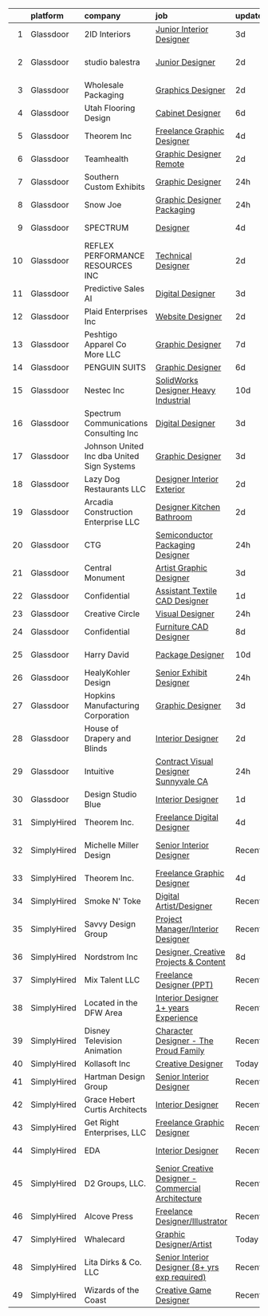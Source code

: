 

|    | platform    | company                                      | job                                                                                                                                                                                                                                                                                                                                                                                                                                                                                                                                                                                                                                                                                                                                                                                                                                                                                                                                                                                                                                                                                                           | update_time   | location              |
|---:|:------------|:---------------------------------------------|:--------------------------------------------------------------------------------------------------------------------------------------------------------------------------------------------------------------------------------------------------------------------------------------------------------------------------------------------------------------------------------------------------------------------------------------------------------------------------------------------------------------------------------------------------------------------------------------------------------------------------------------------------------------------------------------------------------------------------------------------------------------------------------------------------------------------------------------------------------------------------------------------------------------------------------------------------------------------------------------------------------------------------------------------------------------------------------------------------------------|:--------------|:----------------------|
|  1 | Glassdoor   | 2ID Interiors                                | [Junior Interior Designer](https://www.glassdoor.com/partner/jobListing.htm?pos=108&ao=1110586&s=58&guid=00000181706c390096a00c0a6c5851fb&src=GD_JOB_AD&t=SR&vt=w&ea=1&cs=1_805b0de4&cb=1655448550023&jobListingId=1007935819231&cpc=56293B474173B5B8&jrtk=3-0-1g5o6oe92q02f801-1g5o6oe9dp2ln800-f6b3e21c2184d940--6NYlbfkN0AuAjYKnBHsdkcMxrD7ZJITXxV72vImVt5xOyKRJQecNMWI7KAtC0OFrH_V03AMf182IyXB3mTWFo7aE-OBjjyWET_ImPqdFOWAXNabAri-1oRNreBJgfwNyH4J9VDnHgH3FGvbhpEYbA8xhY69hXJ2QVWKR3rKaIhO_4OFmpzFtqo43GGo9vQuIPSnZX_gljJEOBFSR6EGrrtBysCul6rB5KCdnu7pXCV-HWhZD7z7bISwwJDe4BvebzBz0RHiYIOZCy2K_Qkv_HZsfVKppcYbVRi7TTCEqyz79cInq5ro0u8QfidzW9kWucFRGZJuuHXtQo4wMCVViF6Sc9wgr1BVQv05GSBvohGrXeJja-klaeI2bDziL4KXMfrKevAI8UvyynvQIHhr8VmiWPKjS8vP6-mMZWz2MxQzJoC4w2P7BgGtHbePckcnQiFE3TwPUWZgBTuzUr5tnYgHTDTPoInXqIeKk1n-UbiGtp_fvrR0r56YsMKbLW7T46UkJKjtGrpXuyAo8Ob2ig%3D%3D)                                                                                                                                                                                                                               | 3d            | Hallandale Beach, FL  |
|  2 | Glassdoor   | studio balestra                              | [Junior Designer](https://www.glassdoor.com/partner/jobListing.htm?pos=123&ao=1110586&s=58&guid=00000181706c390096a00c0a6c5851fb&src=GD_JOB_AD&t=SR&vt=w&ea=1&cs=1_5f1847e7&cb=1655448550025&jobListingId=1007939705507&cpc=ACBF47B84C432121&jrtk=3-0-1g5o6oe92q02f801-1g5o6oe9dp2ln800-bd2f9f698031a1b3--6NYlbfkN0AuAjYKnBHsdkcMxrD7ZJITXxV72vImVt5xOyKRJQecNFLpcI9FqXvsKeBMQSigd9pv18-ir6HYBKue86BP2mMS8ZLNEy3r4275_uXWZhCOBJ983E6P259zCFG0r95VIQhqoEcUCFyCyRLuUT7qZtVQ9CCK2loM7E5CTbNZGhgX8WIvvK8OxraqM3BZXjMHOwDqobO2D-_G_uN1anlITr-wBlHBKsyrQ1cd34fNBNoiP6o8PxeLWYNTOncmv9jbEsyaq8GRjgjgIzLjFEiwflJEFrxSiUwP-QEqn9CdIrgrIewDftKFsLCwe-ntd4Z00Z9XMhggenFK5D5ns1HjHdCbG9MVIq4gv88fmoplmeDr1VU9cw52Kq52lFHltJfcranxhjZ2OmkWB4_N2g_MS_zcrQp4NQy9Qw9xTpkKhEG2i4w4u1uhzxqsKGXBiEq8b8o0YfwK_fBqaVd3ZbpFlYxtyipTvwi5oNGimJ26346GLSBK9ocNxqQjv7ILHFT4EMU%3D)                                                                                                                                                                                                                                                      | 2d            | West Hollywood, CA    |
|  3 | Glassdoor   | Wholesale Packaging                          | [Graphics Designer](https://www.glassdoor.com/partner/jobListing.htm?pos=128&ao=1110586&s=58&guid=00000181706c390096a00c0a6c5851fb&src=GD_JOB_AD&t=SR&vt=w&ea=1&cs=1_ec33282d&cb=1655448550025&jobListingId=1007940301707&cpc=853DEF62E69EE75B&jrtk=3-0-1g5o6oe92q02f801-1g5o6oe9dp2ln800-503a9bff55137306--6NYlbfkN0Awap0Ss84xjr4PbLTh_lSRWQtTfyWQ47DnEpNBoAF8LcXbi7sanRT1iM2Na1uhNmpVQkHIfSm2aIfhJKCfeRz63ehLNgn1dbfzJgs5ZXxEd47M496KQAfIWxNdOOl2B9K_QO6xwIyoameBNrWcXHJp59sPOQEpAhfUVzcnbXiy0w_PIxGYYqel0APBBNcalO4LElgW33XtMecA8B8uh7zu8FqNxaXCiYJS9Lo_I01AL0fP9tMM7MGNSaxGMHD4QeFqM_PAY6dDampDgnEyJsccFVvyjlD8XsonHnSaJ_3Jin47-fOSFkL9vbsxqFOa_QncFwpWNJnzbHHThNU5Y0Kb3G5_8VisD_k9cM5YV-LQva0uw_3XldWI3iNhaAetq6JYgP3w8FMZQXPQnA8Ncn48__BvF-_EsgA9Nywyg1clwJGPiHDlhst_Cozd1xfrKI_AOdHafVFfxNdNSX0LuidgOZpQpiIR--WkX1H-TU9Ye-ff0UHjQ0svk4M5s9Uq5FYQX71QsG0c0g%3D%3D)                                                                                                                                                                                                                                      | 2d            | Newark, NJ            |
|  4 | Glassdoor   | Utah Flooring   Design                       | [Cabinet Designer](https://www.glassdoor.com/partner/jobListing.htm?pos=105&ao=1110586&s=58&guid=00000181706c390096a00c0a6c5851fb&src=GD_JOB_AD&t=SR&vt=w&ea=1&cs=1_0e0ab73a&cb=1655448550022&jobListingId=1007932213767&cpc=2F725E1A875689B6&jrtk=3-0-1g5o6oe92q02f801-1g5o6oe9dp2ln800-6a4ffba28466cf44--6NYlbfkN0B_lYXbcWVyRfqt-Hbra7A1LCYrGJB3Lu8U1kvcsnzP3fG3R5g2d2sNRf6vIElHxPsKyiBFSjvWo1iZNy3dh2VnINErMb1tILs8cPzElaYXMMmUnTtmLr5BvNd7JGG6yF-3jf_KUbY7Q2swzeAACOg8UKBrY0e4P0V-7NlzSqufw9OOgvQcwQia29_-gu1iKPuBo8gW5Zn-gHtHj925Ma2beY2exQnTXsSlrtQ8kbpbe7vms2nMs2aN8xZbO8iUd2S8g04cxxFJhf8spTA6IMekIhVW0kv7kMGovTQ6OBfyo30jOalIDRtTWRuf871I-PO4B_G55qMmEXE-DDuyNZ9oZFrDSXVJh7PHUSsk_qNdfOm9r7PU0MTNUCNVU1ppklt4-tvqTCgur1zQskQbKA54VS0Ng3U3mKInpx9M64UHnlgLsLnRrmtxfASbQ4lAKw-tesKE5IxxxuHVenBNiZ0Df0RYphE8uTvyBDMISDz8jN0reP7FHhVflLpxFXB2N-UvEGl57HsAwA%3D%3D)                                                                                                                                                                                                                                       | 6d            | Midvale, UT           |
|  5 | Glassdoor   | Theorem Inc                                  | [Freelance Graphic Designer](https://www.glassdoor.com/partner/jobListing.htm?pos=129&ao=1110586&s=58&guid=00000181706c390096a00c0a6c5851fb&src=GD_JOB_AD&t=SR&vt=w&ea=1&cs=1_75d0fc9e&cb=1655448550025&jobListingId=1007933778137&cpc=8795CF9063CD573D&jrtk=3-0-1g5o6oe92q02f801-1g5o6oe9dp2ln800-c6f76b686089fad8--6NYlbfkN0AFW8_jy3Exud-3yScDe6C_gOnco_vY6PGUfytLF_4d6EkTCpOAWV-CrHKoiYYLwIqg1l_gI_lcE6Sgc6Z0AbUcjp9OM2Gim2qbKXCOcZaAhiPME1DQ2wZs7zWrQyxgM_WwQXANWvgVEC4Lx131mJzhmPIQ_XinjlxfRdvB2NH3Hgy4UHt9gIwQdv5K2XbsF0UgwrSUzrrDpmwK_vi4iZW6wQsSSko3UOdjaUzGNxhTQvrNe_L4tQA8Vp1Gb-5cnyABfm3lnGrpPEGasIgBdKlQmU0qTLHc4eXbtvpfB0_K5BJEQdAUp5Fwq3wKyyWzNW-E6_LDW4_RHopim4YdbRYtMJBZwvwuKpZn5z-LQV6EKRGnrM_bUfPc2-GeXWuuv2WGQ4-FhuL4OWZ28w-IL8J3Rvz2SjAX0NyZzgSTH-bz8-fI6GI20kqrovwouVMUYbscVWyaOUVdH82gCObYHOUTKvXTjWCHpMpHVe6QzOZscoj0bNRD45dvErRCvqZnOac%3D)                                                                                                                                                                                                                                           | 4d            | Remote                |
|  6 | Glassdoor   | Teamhealth                                   | [Graphic Designer   Remote](https://www.glassdoor.com/partner/jobListing.htm?pos=119&ao=1110586&s=58&guid=00000181706c390096a00c0a6c5851fb&src=GD_JOB_AD&t=SR&vt=w&cs=1_0acbfeca&cb=1655448550024&jobListingId=1007939772563&cpc=6FC5BA77C9A4CD78&jrtk=3-0-1g5o6oe92q02f801-1g5o6oe9dp2ln800-44e5ae7485aa3032--6NYlbfkN0B7JmfrMhpJRSMUlHaLP4NRjF3FJg9cb0WKAV__BHI06IkPPY2OTo0TLZctw764p0EF7EBN3xUex5YquRxeNFP5LFfxTk1sLWOywg3ZNQYw8pyARnZZlMMyR2Q2Qzp228xK0w1E9WbEMa44hiiJaN4k2YgrakggvdLEHOXa6kUBfzfNa5W1-6BwqnoNaWW6_WUxnQI14M-WoGS5YPQq0rCDfWahsfshNDUTXg_0F_QhRWpDp0nbgoLANAsz2leq7-5bU9xxBxZp5EE_xMo1DqcDSgDqIJ2lJuUBBrHGV_umIEQZ-WjXCG-2JP881QSydb0ehc-mqAWlsKb-43-LKPuIzBtsi8Bo5-cpmJaUMQfhlIZPDaS6zf0ILmQAAB5OtnupH2tC2pdSeY3nfrEbRRnebnamBmD3LqEhvsLpFGy30egpxVzKrrmnN-cM38jfj9ncRBnlTS7PTJAiTo1gva0rxD-WylW9FRRwAPu-sOkOVAF5g7LFVSwPlFkVAtwBiuUvGmknVkkMidw3EZmtxlyQ9Q2R_ln1pw1HrEOVgRBEKSoz8Zzn4vFetDxk5MLA7iotoCMCHvJfjA%3D%3D)                                                                                                                                                                   | 2d            | Remote                |
|  7 | Glassdoor   | Southern Custom Exhibits                     | [Graphic Designer](https://www.glassdoor.com/partner/jobListing.htm?pos=126&ao=1110586&s=58&guid=00000181706c390096a00c0a6c5851fb&src=GD_JOB_AD&t=SR&vt=w&ea=1&cs=1_f89a30e0&cb=1655448550025&jobListingId=1007944768360&cpc=ABD31432EBADCA3A&jrtk=3-0-1g5o6oe92q02f801-1g5o6oe9dp2ln800-a42566b627558930--6NYlbfkN0AS3oPsAAmCngCu4U51_2RxXyfS7TdWOFtWPOafNW52I29jAwwM9Lp-8sxKdZ8eqoUSIiYix0wlzVL2hEWJR2j1VWt3HOc13rglC9rmQU58rtkum2MvUlrPS_CzSWC0fqtkA8G9BT5J4USqZbmHJPhZroCn7eMetMa48bNLKA348UqbvS4zxL-eW3j_taQ2lRTiRDAN16UJPsCmrFIz2_-Zzb9-gezVtGZuqd3G2liTlqW3pvwoFaUCq2LaRDZmkUSnBUdDoE5aq1SLISjGDlt0Cu217wAoXzZE9xdkSYP4E0ZCrblynSMSEdR0RvJ9wDfXClk62QEkaoRg4UK0f3_3Ozs_nd2G07IWE032XQGqbcFOhLMKOW9ghMUt3X2mwlpnacI3maRjjQGTkluoUZvU1oReLsw5D81wikQgOxu9hDdeB20_7laKnnZOlq_eKQi4H_cth6CZzPSHq26hGqUUzTTmgwQwJK2u7pQrUUR8G_sujqtU4rYj3q_ztP69XLeUm_a420s8VQ%3D%3D)                                                                                                                                                                                                                                       | 24h           | Anniston, AL          |
|  8 | Glassdoor   | Snow Joe                                     | [Graphic Designer  Packaging   ](https://www.glassdoor.com/partner/jobListing.htm?pos=101&ao=1110586&s=58&guid=00000181706c390096a00c0a6c5851fb&src=GD_JOB_AD&t=SR&vt=w&cs=1_9e108cad&cb=1655448550020&jobListingId=1007945537238&cpc=EFEC3C86B5366A8C&jrtk=3-0-1g5o6oe92q02f801-1g5o6oe9dp2ln800-e08c966617f54369--6NYlbfkN0API7c6ipb5a-SpimxLJwy47ByrdPU-b9RqCRVfhpWhTrr9b74dt58mfTG5jxvYLwqNjjwanPQep2Iqf7gD8p8T9GkhJAK9ZfyMUMNbLJStznARDgibL2AdwB8Zg1RZXPxlFjcQAehalT9SJ58-56nvNdvZOK9fY7cYDAiwvttcpOdMcAR4jWv_IMPx3mICT_sGMsOQdLA7yux-fa2RYx-QtNDJz6Q9y54_XHs3LwBGVo9ml_pQPD5kJEGkRQNIntF5JS-t8IbU0Ez-25NMcDJ5W-0DmqnjaaKeMHVyPTziXd7QPkGm9Z0vLVrBMNu7e5_oPxjNu1vPp-83CvRpMFKX77C3wIKzfeLm3hL7M-ypEp1pY4m9v5rxok757cFPcLeoZutMpyVB4T1ObJ5mDIcR19Xmo_Vjz-WOKyDiPd74HxuUe-eQUEyatFQ_38q7R8yT3WiB_23wi1QWEZf-SjzjyXOB4geaULrhwik8CrMXdW4dbpiXe-IP18Nyt4dJifXdJXDfnSSLAhOYVxhxptsWTFB9XCeRYyeWjNRZ9_H_3g%3D%3D)                                                                                                                                                                                              | 24h           | Hoboken, NJ           |
|  9 | Glassdoor   | SPECTRUM                                     | [Designer](https://www.glassdoor.com/partner/jobListing.htm?pos=130&ao=1110586&s=58&guid=00000181706c390096a00c0a6c5851fb&src=GD_JOB_AD&t=SR&vt=w&cs=1_bd99bf1a&cb=1655448550025&jobListingId=1007934345465&cpc=BFE8C4BF51BDD557&jrtk=3-0-1g5o6oe92q02f801-1g5o6oe9dp2ln800-e4cf2ca0a9fc86f7--6NYlbfkN0CeXNZYxOzgf11O9-TFJft4I5QLQjKTqoL33Rtx55G7TvJvoeF0OvnaEShlzRsRct3kCmguq7yHbe0eK7Y7IbcaA89MmtEHLeg4P83A3MxwOaQLmSaQRO1vTgLvZEVdOCRj9UZeAmGtwbiXcA3P0sTgnG1EuL6VnqqxTTBS3dNES3OaupY3tVLemuQsDUW4XRGSOspoUcpTVsZmHE-VGDPAd2ym-H5x_jbmf09xnpez2U-G_9jgSry5DwgPTg2oq97tSacrxEU32WDU1McFR8RM7zRKW5D40EgP63HuMpmTMP0nY_I1gJDKs3ZkuHogy3bbVnJiRe9JaW8GUrltcqO7iX83qIeYxQv6N_Un1Vyi7dD7drXhs542cXg4bXkWvPNwOEravvwiXbggP82ia0bQWXpfCZgXtMmlhN0Liyj15R4O272MAy-tsraB684pjw0%3D)                                                                                                                                                                                                                                                                                                                                  | 4d            | Greenwood Village, CO |
| 10 | Glassdoor   | REFLEX PERFORMANCE RESOURCES INC             | [Technical Designer](https://www.glassdoor.com/partner/jobListing.htm?pos=121&ao=1110586&s=58&guid=00000181706c390096a00c0a6c5851fb&src=GD_JOB_AD&t=SR&vt=w&ea=1&cs=1_8ab946ed&cb=1655448550024&jobListingId=1007939731248&cpc=D5E11A5BC695825F&jrtk=3-0-1g5o6oe92q02f801-1g5o6oe9dp2ln800-27a4b0412040d231--6NYlbfkN0DAwgduWqBP7ymGN-lTADpinz2i-23XbRAyg5ywqS-MDZOH5KRN50EgLGOssWMhZQx6VbpTKVxAN0074Pvi34ZZbN9lZqlv2BaWM-Hs0ugqk8ARZJ0D_Iv1qxCQzqUdF-e7WpWAGq72Doat3IVYSmEy47XzequEuNbjmnfTSPwn3mffVwjowKTIRy22yM9SGt6X98fg5JIHa-io62BNLUSIBY63MOANJ8GeN6BkzBT40UwXyKn3az4TCev5ACgbyWRoeLaUpIDXpRs03IqrsrsLjQBs1AYcamniMNIZVLwY4IAqAFFTIWgI5GaVa0B2Ic_9iInAOoG2a8lgUUutPIz-HNBDKAX_36XPOMqGc_dJTso4Rr54n81v-5vzMtGsGIWodrKia8Sg3MI8DDY9SJvIjBw09-cM8TWHWD5CKc8NJyMeyqdONAErB_bI7q5dLAbJwYlnfOiu2WiArajkwr99_S2Q3VcA0Z5M0qlRsm6JvGLtQ4c2TvXuXOHfn0EMm8U%3D)                                                                                                                                                                                                                                                   | 2d            | New York, NY          |
| 11 | Glassdoor   | Predictive Sales AI                          | [Digital Designer](https://www.glassdoor.com/partner/jobListing.htm?pos=103&ao=1110586&s=58&guid=00000181706c390096a00c0a6c5851fb&src=GD_JOB_AD&t=SR&vt=w&cs=1_56630698&cb=1655448550020&jobListingId=1007936109806&cpc=14E044B772E84A63&jrtk=3-0-1g5o6oe92q02f801-1g5o6oe9dp2ln800-3d7d0082209389be--6NYlbfkN0CEimXm1CJh_E-tHvxPbgZMcbhx6cgdIq9Pr1R0rMl3sU3PcKky83nFlr7_-N0QMhZoM8KMwa9VSysUJR9MsQy4DZHjAFSZQcPOsxHovme5KBYSach_Q4wWwPlcvZ1qda028uxgHzlNO-Igyq-aPdhIMpP8eep6xW37Zvftt03Hl7StxY5E6jnpkGIaT3HD1xVIC9w73mNDgvhfd4DaexbzuDTtl-9fh7Ti9QqI7ff9oYy4PHNPf8qeMjDTWTOyHWElO2frZhP5YamXS5PIr-8TG1ZQt0JLTtNHZvDgRjASmpfCfqPZ54RH-ddflcBnHpdsvhgfDvhOphmfxNo3T79bdCj93PBWvGlnQTtOGGZsoGxnaneTsa5Xeo4is63b3WT0UFaajPgQvUy0-2SGNi5BgwQ0TDEGS5uzHr3QCxJH_op4stxT4lgSbn-Qzs4v8xA3apxqbxfrbPNdmKNWTyzTRZdQUx70ZBhKsJBT4xy8Fox0E0pQSh1mL1t4zFA1ad_ZzbWUh-2ZQ3kdft4p7nIUxLvT4NuBd4Zqp-Wr7QqAKqS54ef-PzCxMd_uFQHTiIDupOs8BvO-Iw%3D%3D)                                                                                                                                                                            | 3d            | Chicago, IL           |
| 12 | Glassdoor   | Plaid Enterprises  Inc                       | [Website Designer](https://www.glassdoor.com/partner/jobListing.htm?pos=118&ao=1110586&s=58&guid=00000181706c390096a00c0a6c5851fb&src=GD_JOB_AD&t=SR&vt=w&ea=1&cs=1_a356fcfd&cb=1655448550024&jobListingId=1007939251844&cpc=4E9467AEE1271D89&jrtk=3-0-1g5o6oe92q02f801-1g5o6oe9dp2ln800-5664f235d8bcc9c8--6NYlbfkN0CerEF43NvSmNKobIBw0nTZOkYDHcKNWop8bxfdmh1mR3U8H1EiJnXaJn9Fxf1wmmd0n2hUntiQjq4-lSuZh_vVkRgv6ERq2SDToJBO5OjqiRHPS5gO8WoUD9FdC_-vGUBrnZGZ0dlvt-M-qn-urpxnLUjBFJwPbPQpV57GYUc6IAlNDTG6lKNPyDQM29rmQtnqFCkl71KItFRCdnCdOfUuWeYQkmB7kMPxNpBQ6WI5FwPqDIpBDlD0A2RrZAKb1kCnls4DvxoZOF3aLvLjde9Cjxc2Jsrsr9c4mJvgbwzQMIHP1XFYkBhmGqsLE4rVPn9MAlrmvzk5MH72jJfwgW_I5oQyadmwqeZizl4T8iZjWnl-oWX8heXKse4ThFUpdYX0zNyBkqbKPUqritjDmxLBY0hxPXZaR5UKxKUZQ2WTsV0AwgyOEV1xpk2r96eAoC4mtj6ryUOWzadqjWMwDeLDfKTI8DPxiMlgYcFnxmhWLGQjweAK1mL04e97HJiRmYhtfgPVo4J7EQ%3D%3D)                                                                                                                                                                                                                                       | 2d            | Norcross, GA          |
| 13 | Glassdoor   | Peshtigo Apparel Co   More LLC               | [Graphic Designer](https://www.glassdoor.com/partner/jobListing.htm?pos=122&ao=1110586&s=58&guid=00000181706c390096a00c0a6c5851fb&src=GD_JOB_AD&t=SR&vt=w&ea=1&cs=1_ea4c2202&cb=1655448550024&jobListingId=1007929572209&cpc=77D8CEE05F182B4C&jrtk=3-0-1g5o6oe92q02f801-1g5o6oe9dp2ln800-98a2250c8ea9212c--6NYlbfkN0CnvnrZV6i1JGX1yqycrBVKxG_QbmFGo1hJvaAPDrdCVTET5rWUgFWpN7qKyTUb4_pXPTkuqM9DzudCmFaGj0h-L-2AMmY97ENiS01rqU2zZm6G622cEINbQIcyZdeuvXeYfMlP2V7nJK3SdeKyCAP48EuYo4WZF3oTWUC4ldnrnTdAHfzK7kPetPLUAj6i2fLh5Kmkeolo7B2Ke9tk-Er6p1D9yVEhr9J4Mq8zDM8usRbKdIXz_w0ntpKVqb4yC1-Alo6rrNvhKLPVKT4-gFdLdzHKRWvQS0lRVcYDUlrSsjaAPO0iwGbLjYCV11MdlPz9cClqgpmkCaF9bTR_trEeRQVrCs3P7pyDjLgLDbpQNM3nJKh-rgiR-TpvHau4nJYRfGbGtjvLZqhyk9PTSfxgH_S9obUsLa2YpPqM-9IdcXoc5y5JpoclCqeCdKaWWuD5DFRGn9FderJJDwiCzsbAITDgFbMNjkHXuVFmBzHP1mZiGIw5oB0sEiq1cRW5FSw%3D)                                                                                                                                                                                                                                                     | 7d            | Peshtigo, WI          |
| 14 | Glassdoor   | PENGUIN SUITS                                | [Graphic Designer](https://www.glassdoor.com/partner/jobListing.htm?pos=110&ao=1110586&s=58&guid=00000181706c390096a00c0a6c5851fb&src=GD_JOB_AD&t=SR&vt=w&ea=1&cs=1_7dafab14&cb=1655448550023&jobListingId=1007931703718&cpc=38E0756619F973C7&jrtk=3-0-1g5o6oe92q02f801-1g5o6oe9dp2ln800-295706155d071add--6NYlbfkN0CB1tmP7rfbaHtYFmPjg1Xv8BJr6DUbyz0HQmM4H563AjxRjcRiypFG5eHhX0ZPISiHZ9rKFkU_R2012U8F7zarl_g7acRfIj56dqTCgc3rf1xYelSwyDUG7Zu9xpDhlNiONg5rSR_UbOtom-D-1D9vou1FBjNO27Fp_vy5yBZrbTZxP9s40emroRXN3AY1ehfBvVL-Q3yFfaJDQuHpgq01PD_c3f4sB939hMERwTGl2x0epr6J746NjI46lMKTRcZtR_gl8O6lx14lpofNkyxudQkKIJ9ZHw1yrDsK1vmwmyeYXlrbFQwT9i6EkygVojEVJRCPu7zI7slGMBON2apKWyN_-O0jsbbUtHkJcr298i5fri65ynBs37Fd_lcFO4XMDPz5kPR-EoITQYoCOcaf0Qu_skGnJ5zWeqoQ_V7nbhFPwog55oXjZkCxL2GnrNT-mOJgQEFFKMpd4tBPx2kjNIaiJkG5gjszk3PnuJxLbu_praZMj6p0ngB2s_IgTAU%3D)                                                                                                                                                                                                                                                     | 6d            | Boerne, TX            |
| 15 | Glassdoor   | Nestec Inc                                   | [SolidWorks Designer   Heavy Industrial](https://www.glassdoor.com/partner/jobListing.htm?pos=102&ao=1110586&s=58&guid=00000181706c390096a00c0a6c5851fb&src=GD_JOB_AD&t=SR&vt=w&ea=1&cs=1_fa9ac54c&cb=1655448550021&jobListingId=1007921970542&cpc=BA92C3996B86B5EC&jrtk=3-0-1g5o6oe92q02f801-1g5o6oe9dp2ln800-804b0c5fbf2a0c3e--6NYlbfkN0CdcVd3SDA1nO7RkKTAACmPV4xEt72Vls8LI2dqcgyOeEeVurxOhNiKvFIPECYbE8OJLSGAZfjuFo8_fRqN114f9ht3jHHBHCgz80bXyqiuPd_6O0GawmrejvTjDonGTbN_7XSVoSw0yoe1Ygcr5gNwZZwqTs4V-hOzugRthn3xeilj_mucTfJ8SJwmAT-5hwW52L1LZ_XGnZGRsI2gcBPtSkgHd-uHURCmUn9mesOe30cYMOOEbh9UTew2ElaN3C-FhSpZgrSC4Sv0uiobQ2kZwunyyy0v9nFhQItRCRqVR9Gra0GFC6oOo0vOtA2CzwxOS6jdNQnDEpoSfCIHyDkvBF_sKDDj19Qa5hDvMN3u-0Q6Ut-aOYWQ_qjeGDFhms94uUKiZdY6gRfi_WcTWaXgU3OyIs9KVPPcTz0-2GUmHxZ0eLVrIk635bkrIL3emltgj0d8m0h7WVp51GsdDD0tEpWrZuaOT4t0qsgGEodMYbtmvSYK_9D3_u2TdE8WB4zHTwOFGPaejpSKFMiJ98Pr1y4KLa1KQhs%3D)                                                                                                                                                                                               | 10d           | Pen Argyl, PA         |
| 16 | Glassdoor   | Spectrum Communications   Consulting Inc     | [Digital Designer](https://www.glassdoor.com/partner/jobListing.htm?pos=115&ao=1110586&s=58&guid=00000181706c390096a00c0a6c5851fb&src=GD_JOB_AD&t=SR&vt=w&cs=1_c2f6fb62&cb=1655448550024&jobListingId=1007936882470&cpc=9FCFC59387E3FBF4&jrtk=3-0-1g5o6oe92q02f801-1g5o6oe9dp2ln800-0efd128eb5aed8e0--6NYlbfkN0CEimXm1CJh_E-tHvxPbgZMcbhx6cgdIq9Pr1R0rMl3sU3PcKky83nF7xSMo3nddOn7Ezk0R5wq0xRM4P4Wqw20NJNt1myi9vhduCMlk8eS9Q-2pR7e426Bhv408jU6dwqXU19OX7GZL9-fzLcpxPjkOCfuAbN15nTcseGdJkcZ3XbWz2mdqVvOuzz25VFISDe0FMZdp2MMqei6-74S22nQzbFVLnni1AApsAKq75Ptm29oYbzw6dJ8lYuoCrycaAbZCodz0W1zxyOdar6rgMkQQUU5Q5Zp_vpJC3k0hTkvufwRz77DVKRABRx0bgidYRUaRo-sEqq6he44ydFYF8xWNV-tZpGN5RP9NRqojAXjE7tqQLk5s-H1mPYYj_L54UDJoqW1_S-eb6xY6GKuMCLyuTlAbYaHcTexMuC5ofaW1bUxdyO4sycSX_LueZc3uKjYmpdP-EF48SQ0e5hUIgwajf-ChE0nTotUchFZj3gOmCOKxOR5e3b48rmHFy6oOW5uOQiA6VS7xg%3D%3D)                                                                                                                                                                                                                                            | 3d            | Chicago, IL           |
| 17 | Glassdoor   | Johnson United  Inc  dba United Sign Systems | [Graphic Designer](https://www.glassdoor.com/partner/jobListing.htm?pos=125&ao=1110586&s=58&guid=00000181706c390096a00c0a6c5851fb&src=GD_JOB_AD&t=SR&vt=w&ea=1&cs=1_7a6acf1e&cb=1655448550025&jobListingId=1007936566949&cpc=B5F6D74B4EF69A07&jrtk=3-0-1g5o6oe92q02f801-1g5o6oe9dp2ln800-98c0aa007ec5d8db--6NYlbfkN0D_KRozbKJx95I3LRYgbj09bqBDFeyQG4s8tCOB31p2DPGqDnP74lNqsvaPe2ecwG8P1VYApAbY8BjCyVo7vL1IHJgkXV5mZSQiMeo3dY6d4kkJHOLKAP9ITRCsEfOgOhTdALJCAPJSZHbsz1VrmNPbGMhAjbQkhpEbgHTgGAAK_zRQnCY_dd-vSX01iNLrbS_Cv4VrQgV4KlqWNSlyWyZUBft5N31qTaj0bXyLrGlnxk5PkVMuNqbJgZYeXvuve9j7lRz3pg6QPoIl_jANyotJ5GiLDXCrGkb2wGz6ep78Px-MAwJwkppNDTciIrcvA2UmHHVatT9OIjZwuNSwftA72nzYQAm4DD4bHBmm-GTqThkica1DP6AwA68XS7keWDzrXOXbeUWEXSO9m2JXWrFltCpsuyQ0jKb1s3-T5xJul3Rk3PgpGsn_LwDug_BEXPn0jP_-znsSXcZ1w5yKPIlZa6mKqHVGooEIRziT1G0w_lempK827i_zsooFHbZ0Uzg%3D)                                                                                                                                                                                                                                                     | 3d            | Modesto, CA           |
| 18 | Glassdoor   | Lazy Dog Restaurants  LLC                    | [Designer  Interior Exterior](https://www.glassdoor.com/partner/jobListing.htm?pos=107&ao=1110586&s=58&guid=00000181706c390096a00c0a6c5851fb&src=GD_JOB_AD&t=SR&vt=w&cs=1_e48fe9c4&cb=1655448550022&jobListingId=1007939742032&cpc=A02452D03F4C00D8&jrtk=3-0-1g5o6oe92q02f801-1g5o6oe9dp2ln800-2e26077204beda7b--6NYlbfkN0Dallkq8aEtIfjJuf0Sf5ktGCmwYv4TUioPb4a4RanME_t4_eY_fBh5QZibWAZi39G006975fDqKiZ1p5OlZ2yLCz3HOhg2wOZUODDXCiRRItXDqktF5fEAVBFCcjFn7brzXE6em1K4jbDKha-xA_EZQzBPXEfNKFvVw60q49kKQEspJeE0TRK2LSUeAFmbk-RkFsFTI1vbbUIRMYXCUoL0J1W2w1rvlV1QNZ5nmztXn-kYhVmIleb6ywrLeyazCDv0461vgFlafgAtpWgFXmjvZTMghOT7Hzb6zhTkTbLCMbxidlV7WMU88q0L2OOu4kDAU28h-dwdUy10zbAxALz6QM0cLeT6Jwu6LXLr0APz_QVn_vaRgdvdq5_JtEQeOL4P4_qMiI8lJuDrIuYUDKzx7se46H9lv09yuHXPkAw2nE304wquTh31QhX92aBDkZPWAKei0nTlSIcxPWIcNA0PVWkweS2TeN2CQmp3Ye_VCCmwwfPK7IYCfE96wDRZx9Unhgcwq-jF7boybKuWed0WB7tblxJzdtGWliI-3O6q57LmTbJUH9bKs0rtY70hEUi6-dZWk_1whaFvtReOSiEu1Y-d6luzxsbgJeNxSz_dG3FWB93DmAQuVd1MLZC_QhSXIKnnC5rMICxRR0kYGKMzvMg6ZPdv4rDhN_3tu6iOrlh_QAGWyDoR7Hw6stNHbJWOpFGK1_giQ1uViKIb8Vg2OblFhDuieZjoru5FeIGtlg%3D%3D) | 2d            | Costa Mesa, CA        |
| 19 | Glassdoor   | Arcadia Construction Enterprise  LLC         | [Designer   Kitchen   Bathroom](https://www.glassdoor.com/partner/jobListing.htm?pos=120&ao=1110586&s=58&guid=00000181706c390096a00c0a6c5851fb&src=GD_JOB_AD&t=SR&vt=w&ea=1&cs=1_b8b3e6d6&cb=1655448550024&jobListingId=1007939622577&cpc=83EE714EB2563156&jrtk=3-0-1g5o6oe92q02f801-1g5o6oe9dp2ln800-53009f77a1fa703e--6NYlbfkN0Dx3r3E47sSe5bB3PIy1uzBZvlB7xy2NhfhZMlxQTsxrM9CNnVPR6P6mLnEc7hRgNYSU_69b0s_6xki9UOR4OVqQyk1BT80Wuzu6uA4zDvo0n7Vs8wdZrxUwiq7efCvtpiZ2RJsNzjyLwucxYogoHgaud-uKZXWC22-0CblFciug2SDCU__n7BvhE_aAMKP4D-YdVl57hCcwSwKc0jRpBUDQ06_ur57D6lnWnuFPYeRlv_HzCUlnZcxkf5LVZ6qrpOVeC-SbCrNvodWxLIQ4SgX7Dc1cymWb0taC8a22QIFUqOwiHz9JgyqFL0tjLBeKIirVE-wzMgaO1PSRzEODDG34NVhq4K3n5ekBtRugcjPY1GmoPa7NwLkKk4RMDvZh8ZVWAVSqVqJS2tl96iKS4ere2pv4Nt3nCaCaahV1eiITM5fGx6K4LcdF_7TxkZ7HAFkC9tmtplhvW1Mf5dEip8dT1nVE_UgmkEMAnENom3dWtLG--vg5HeQRtxW81E0Wk59eGEKU75G3w%3D%3D)                                                                                                                                                                                                                          | 2d            | Austin, TX            |
| 20 | Glassdoor   | CTG                                          | [Semiconductor Packaging Designer](https://www.glassdoor.com/partner/jobListing.htm?pos=124&ao=1110586&s=58&guid=00000181706c390096a00c0a6c5851fb&src=GD_JOB_AD&t=SR&vt=w&ea=1&cs=1_d70bb69b&cb=1655448550025&jobListingId=1007945118633&cpc=4F748F1840550ABC&jrtk=3-0-1g5o6oe92q02f801-1g5o6oe9dp2ln800-f3e9dc97df38979b--6NYlbfkN0BUuw7dcSK2qrMgpRGDt7rEWDvwL-yoXP8zyKxLIZmMowzKQEZHotvMtwaCOnlIZyO8SYTwj2rgjKFSyeiMvSmahY8uJvzYadW2A3_DU-7Rye0CE-Til141p22XVM1dQFjf3HI6Vxm-Pn7DiIECQ82pL0SYGko534OvVWQegKIqDP1w2QMU_J-nByyZK5qfQj6CP-TgNCtrejG5kLFYsqnenOINDNAq3f9LJoYSPr9fJNRt6q61YpdhCTagptaCrFPRGhjPOgJGBYmHfU2cMCXuBI7l-5631yPA6XRjxVLxx69mvX6ohU150sMBW7UTi6pUqmoe7w4fV8Xqv1o3ueUeDotyGZXF7pj7V4g5JPWLbZyzuniD8doKBNuZaWKS-6He9HEX06S54j2yn0uusxZXlca3swDP97RmzqMBG0tzDwbA6AIXBIeMYKK5m1JDdTXQEFaIQCaqqtqR3mTVUd33rgarF_PJUKeOxybV_TGW8JlWfwr6h0KP7_Xdt-zhCbqZvd4PpElNFA%3D%3D)                                                                                                                                                                                                                       | 24h           | Remote                |
| 21 | Glassdoor   | Central Monument                             | [Artist Graphic Designer](https://www.glassdoor.com/partner/jobListing.htm?pos=112&ao=1110586&s=58&guid=00000181706c390096a00c0a6c5851fb&src=GD_JOB_AD&t=SR&vt=w&ea=1&cs=1_a01ce63a&cb=1655448550023&jobListingId=1007936107765&cpc=23F784D2830B726F&jrtk=3-0-1g5o6oe92q02f801-1g5o6oe9dp2ln800-5da20da16aa74c3f--6NYlbfkN0AY4guaBc_odNxnJHTncvfwFu86WvDwtbc_K-gSZc1x5JfFjz3bTmW4o4wuodptE9AiFRYwzxa9T-Fgp8lpccgMMS4Ssqkvs1X574bZ49JeTqRo5DA3ESFMEq4-D53t_atFvmDczupKtJsmah0euTcNdi0zYcRu8HkvZyBQgBRF_-Us4R2cM6as71akGI7xd6Had1HxjnjEf82wGcwwE0F2T1BKPHig2gMpzlJjJ0VMEsEEDKWbWX01TJHGUGmb6zUqJMqhX-5Wx9y-f8hFg4wjtOIbQbop2pAtJ0WUDUIOdgU1Ru2q-7ize2DNa_dATqXXFcYP-myYzDkKIGgXDDqI5hMPTQrA6Xxv9Huz2AlypPn0SEXPBVwg4s2sYPDMriFAkJj2QlFPAzSMVl0fdPsE-Kyp_IDJYNflSLf1youVIPRsXHRG5tKgo8ijLuo-BpAn6xcn-m6wbPuFxntTf6xXpFwtOPfGVHmk6p7J5VfNzwAa-XG8LJKqrfS3YzXWjGEhPWfkCsxDqQ%3D%3D)                                                                                                                                                                                                                                | 3d            | Keithville, LA        |
| 22 | Glassdoor   | Confidential                                 | [Assistant Textile CAD Designer](https://www.glassdoor.com/partner/jobListing.htm?pos=114&ao=1110586&s=58&guid=00000181706c390096a00c0a6c5851fb&src=GD_JOB_AD&t=SR&vt=w&ea=1&cs=1_8aa5a156&cb=1655448550024&jobListingId=1007941945593&cpc=3DB599BF2F4828F0&jrtk=3-0-1g5o6oe92q02f801-1g5o6oe9dp2ln800-ce0c47f05901ac5c--6NYlbfkN0DkwT7sG4OkyhwI3t8pVD_hcX4oVyxj6rjpy63wstN2uZinknDbMpkGTQLJxoQB3z5HABCtxAWRcILncz95WB1MyDXXvyk8QrUAkjptWm6xCUOVh-2dx0HtVw9tOIRPUJVdp5Y9oQy938JU8buUgnLYMG7U6fr69kAjeKimVrVDePg_bwg1Uf8HJkzEtKD8DJB0QGYYCbCYOsSAqu0IxoKZV-W5juw5nq2jpnA72shcNtMsvtvrAAZqehbAA56lSauBLdzoe4-eiRnHk43eUVozFYRP8mf77dCzuQW1j6a2asraanr_LCl0MQDWMZd6d0l9-QVzlG7_Fjwj_p4u9_eUdHkeIn1Zhe1L7JKPXNxz8hiWbDxKva9HjrB_tbOr5TiRbESf7J5Xn2xRG_lWnca0bK7ixJVSg1Drbz4tg-h9oZtSCK55sGOnM14ymZOu8M7LG93QNNYqhC_rj_WBNYhPcBEa-DT_J8dZ-h-QfAbXEwo3PO7NL0CiCjRuYJX_cQB_NlwWq237GQ%3D%3D)                                                                                                                                                                                                                         | 1d            | Remote                |
| 23 | Glassdoor   | Creative Circle                              | [Visual Designer](https://www.glassdoor.com/partner/jobListing.htm?pos=117&ao=1110586&s=58&guid=00000181706c390096a00c0a6c5851fb&src=GD_JOB_AD&t=SR&vt=w&cs=1_f3b06e71&cb=1655448550024&jobListingId=1007945538282&cpc=BCE4811A78D39AF3&jrtk=3-0-1g5o6oe92q02f801-1g5o6oe9dp2ln800-bd06975b77e18f2b--6NYlbfkN0BPwlZa85gbT4Q3XYQoU_uQn0Qmw9zd_9UNfmcwtqAVud1yvyq1Z4UAlx1bxhDUi3K-2cHN8zWrvNIiWeiBAYEu1rLtmTZ2Qf4td0tfD0wELywvMDB_GsAP1auBKgwAFEZJoqyCRgCPEL1Zth61ZJzpaOjeXZm3fL9DvgHKzUNYS-1R1mxHeAVe1gNp-vWa_060v0k1W1hLkH0TkTxGhvXpGZ0MnCpOTzdn1r_4UtdNQV4FpZbZv1CF9hU1lJ-GrVGL6TGGLWjjWVMRZYx6Imloz4BE14PzlTAK9-YI8gre5v7FhUYy5u9nVowpbplb7dOb1xvmSsJJ9opzDzQVWqm3Sp2EgyOLCUN1gPe3TtoCZ6FMKDv_IBDszWW9qAN8qJucnW03nuk8XBVnwfTaD1vdc8XaifKpyEmueAlGdWudUIrX0SIes_gPsW8zwb_8R9FRLHvwbHAcE-USI8KCrGHt7oJAABEaCggfBAHyQdNkIIpOnsaBaN1RW0xYmz1Jkls1drOINk9j6A%3D%3D)                                                                                                                                                                                                                                             | 24h           | Atlanta, GA           |
| 24 | Glassdoor   | Confidential                                 | [Furniture CAD Designer](https://www.glassdoor.com/partner/jobListing.htm?pos=111&ao=1110586&s=58&guid=00000181706c390096a00c0a6c5851fb&src=GD_JOB_AD&t=SR&vt=w&ea=1&cs=1_c2747610&cb=1655448550023&jobListingId=1007926323887&cpc=18E4F2D8CCA3E56E&jrtk=3-0-1g5o6oe92q02f801-1g5o6oe9dp2ln800-6a04abbf72c1de44--6NYlbfkN0Aas0TU1MHs7ye9llRxKzXCQOVAqlGxkRje9gw6Ldj6nMRZaxjnB8bECqQl-tvA32FOJd6CkLFmVe5W6GoPMjKgEWNCnntlWmvwx5udnaaBn85Lx3X-aZ55AydcVNroubcSqRK1-8YLhz9ReXQ2o1Gm6Wkm8rngZo_aaX4WVP4hx9gEMS5eCeUqCDfiGjltJetTSWn_73LNiQIOm9qkYQbTD3Elbn_Dwv5ue3BuilB7FSvm4eO9GjXaNNqcvAMShfR89ktzmrd-lHBbgwL4fPuzExZ6Jr2u83VtZrNamLfOTx25h8KaOaFfQmQCUZOiLh5kRPDxUkBXiiIAZ0fwOKptIRZfRx87Sk2jbHiXjXzTv36rWG3QfV2F4tjNtTElcG8D1ejvCvNu9KT2hDlEsF-v20xqzcX5hezY0URBrdRP4kgD4742uTjIy_ArSwoQa1zJJswjRgBDBKvBNwJI_2wJM9YVjxwxSfkztgg3oaXYD8oc1TA24DmzeOqSy14k3xQTO72wzEM-Ow%3D%3D)                                                                                                                                                                                                                                 | 8d            | High Point, NC        |
| 25 | Glassdoor   | Harry   David                                | [Package Designer](https://www.glassdoor.com/partner/jobListing.htm?pos=106&ao=1110586&s=58&guid=00000181706c390096a00c0a6c5851fb&src=GD_JOB_AD&t=SR&vt=w&cs=1_75d5b0a0&cb=1655448550021&jobListingId=1007922093164&cpc=EE7F0D06914A6BE7&jrtk=3-0-1g5o6oe92q02f801-1g5o6oe9dp2ln800-c73860af2e371f8b--6NYlbfkN0C2Kxy2UJ_Pvnd4od3WrkCWO_kqcj97eYDc0kbVAzRhDi2ywKUcguo9BRHByusGnjg3kmLUXU_i7lefnfjaUm1QM4NfD7ZpoySdt9IPt61IoPdiAbES3LvG6ddx4Vv7n8CNZC7_gFVBusF8hGP4W2yK5Ra6JK5SlpPuMlKNM4lTDfG56jjMC7z3IAXTViJZLXlR1pKZa6PaPiYvIZlIF3CAaZbb0HmI9SxGZ6qXPqLvu29dROmYgUOiN9o21St_Wbxqb44hcmUgwKEXsknDeYgcsIZBmJznuib8Koz9Ag5Jp_XC5C_Mdf0q7C1nWndTAqzi_ZfK0HppmiqQRFDez4oBaXL2AEuu9GVRUwS2yvcmFLdUKN18PlYZK06bA8dTIpXGQY8CPdmBZyeoUGpuLpeqC5Uzc0f_6-w5glVRJspwxbjU8Hr6CvQB-x6J6zjBU9ykmRdk8N7XjI8rtY_Y9mbt6lkKavwz_PD8fgWVsOIwVCq1Tna9g8Hzl5ntVsuruz1ixJbjTjjCgo-Ui-gVcrESAdkRkskBbwEMdLuLaCD3GIk-IZ5prDXZl78Pjex5Lgg%3D)                                                                                                                                                                                          | 10d           | Medford, OR           |
| 26 | Glassdoor   | HealyKohler Design                           | [Senior Exhibit Designer](https://www.glassdoor.com/partner/jobListing.htm?pos=104&ao=1110586&s=58&guid=00000181706c390096a00c0a6c5851fb&src=GD_JOB_AD&t=SR&vt=w&ea=1&cs=1_5f1e2cd4&cb=1655448550021&jobListingId=1007944810134&cpc=745E9A7F3953D21D&jrtk=3-0-1g5o6oe92q02f801-1g5o6oe9dp2ln800-775866db2c93bd5f--6NYlbfkN0BBGG9LMNqL16EzDx9S3nKk4b6IwprgSJginr0DZD_oW7ho21L0tWfahBOeAMfbkm0ugZZeTZLkoLQZ81KvR91Xu6UJqPn_zMK2MsJOon9s1tm_ZDYQUnKOJxNdJwPuc3p1ODSTRvXBslgIamkNpou14Y8orUKnMrLwdCr1SEDHXrnjYfaMkGf98X2pQ7E5PlAXnw4HzhsGeeHop5hNhZxkvZSVnTVVpjA1aiJ9ZVWV0H2rlxvoLsI5WxQ4UfimJ-Z56W4qtX5fudFkvVrypMVnNuapGXbClv_9ioY3OTlVGqKlUc19VyxzjuBNbZoePie8LENPPy-ySEeKOiY55rfI1leJtfJoS9gtP2Xtmxdtt3VVKmvnlvWnHbhcfFHyn7Q4GHhnM5Z9ZOnyhVL0QkrX-_J4_5STDAqQG6dYcBFnrrUEWbpBS5oNN5dIJ0n8J6duOCcrpKQKfoGB-xsrzz3aUtEkVA-e6RsrdjH-ZMzy94TsQwWIdt35vgFK9_1VOpmBfnRZPOX40w%3D%3D)                                                                                                                                                                                                                                | 24h           | Washington, DC        |
| 27 | Glassdoor   | Hopkins Manufacturing Corporation            | [Graphic Designer](https://www.glassdoor.com/partner/jobListing.htm?pos=127&ao=1110586&s=58&guid=00000181706c390096a00c0a6c5851fb&src=GD_JOB_AD&t=SR&vt=w&cs=1_23b44d28&cb=1655448550025&jobListingId=1007935715579&cpc=786328B4A40DC555&jrtk=3-0-1g5o6oe92q02f801-1g5o6oe9dp2ln800-17931b437e0f4ac4--6NYlbfkN0B_HvgE05pFSkb_Z5lsewMK9saEU9PR9pR_cTHu3KaFsA9I98-t1mhiXZT8zNDXCGTZABpNc-tMP5tSQITCLuaKizOeyPQr8nfD6vUWC_zKruifCsQ8DnLo13TyBRwskBmAXuKEvWxrzXie5d3oI1XFG5HYESnpNePmKOWqJGUi6wy_iduJsY-hg-ZP2mMM9gimIdAXNN2o28g1ERcNVNudoH2vGBcWDQ-sy6-dc6ECZeMCeuJnsccDkJYTv_j03h9opUFKPBd2S2cINaoultUOfwKx24gJQ4v6AYiQJihmY8MXS8A4wNw86bnDQ0RQHD8D8EOHqbrqD8ycK9EufqhHXOdPQ_51D6x3wGzf0DaGKxqn7B1-6BQhdfSBdeW36A4QIxY7TwsXBm7G6TJSjgKBPZNFCovQeSn9r16CWMyt8pc1G4NPda1v8DnOcb02_CE9bB8nnqaK-zk-Z0z01ZCIrEk5ZGa8kNyuorzQTvQdL2Mtf2II8CwrXSHhcziAk6oZ2zSwSnBgyimsE_zdaq_WUXYA5cMN_yUjennMWyViZpEwIvA8F0foztggsuUKziG0CJeB0eqacbZrb1r2oKfVbsnKT5kMMtlIDUNu-Xv7btQz8j5wUdvI0vvI3XlVXJc%3D)                                                                                                                          | 3d            | Arlington Heights, IL |
| 28 | Glassdoor   | House of Drapery and Blinds                  | [Interior Designer](https://www.glassdoor.com/partner/jobListing.htm?pos=113&ao=1110586&s=58&guid=00000181706c390096a00c0a6c5851fb&src=GD_JOB_AD&t=SR&vt=w&ea=1&cs=1_5853fdd6&cb=1655448550023&jobListingId=1007940012029&cpc=8A0D8B039440F4CD&jrtk=3-0-1g5o6oe92q02f801-1g5o6oe9dp2ln800-9830f078c5230f9f--6NYlbfkN0D_KRozbKJx95I3LRYgbj09bqBDFeyQG4s8tCOB31p2DFCfznqwW2e49YGFKesdA0DyB894n2qXldZGARHzU857I6iHotvqjwXWihSOrTkqMuQYGYLY7JsWWxojtdQttBTUmfFiCi7ZF7ONtGCZQNLNlrqqXlgIPOliabEX1Rb1clzeHOYjeZIxThVE9YX_GjS7EPwXl9qyg9dHMgHOq49HrNj5XLPLkGfO9il-MP8lIQSKzssw21pKRqAYIgZqlpsni3-KaJh7Vcwrkx6JaTq5v_XIUAjTKarViAkaP0gBijm2e-Kq_-2-lz9qgCMrC8PcxBsFoa1x5bU2_gdG6Nv2uv-a5hnX-Of2PLAwM2WNcRGXgmfQxDzO_4U46tWDFNgdVVobm0X-3l4L40hRUD5aF5-YQtBXqRiuv9ywHYjh_IeHAf0X8ZAUEnsnvi0WNsz1cJhWOQ_fujo0N-bXrVKo-aNIOlY9Q4s4a4TsisFUVowJOpH07_mwAAncxqBDv4k%3D)                                                                                                                                                                                                                                                    | 2d            | West Jordan, UT       |
| 29 | Glassdoor   | Intuitive                                    | [Contract Visual Designer  Sunnyvale  CA ](https://www.glassdoor.com/partner/jobListing.htm?pos=116&ao=1110586&s=58&guid=00000181706c390096a00c0a6c5851fb&src=GD_JOB_AD&t=SR&vt=w&ea=1&cs=1_ecde4f09&cb=1655448550024&jobListingId=1007945378017&cpc=334ABAF5D42DC775&jrtk=3-0-1g5o6oe92q02f801-1g5o6oe9dp2ln800-76b925e9aeea53ba--6NYlbfkN0Da55cD5SyBLpPH7k1CrVrulUOH2z8rmQzTVue5eMZiIWMOESjNKa5vE6wb6xy703ky7oYqgUHLU2DDeGKonN-Lf_CQFskaF68PnWCS525L4bAEfkBurPdE2geZSsAykddBBevtlKtbOFAj_P6EIRRN_iH7QF2eTc8oflGHRm1V5mi2p_hOqej3UO6dSjdOjq58FEYnhKC6AOr1Bs1qRsIR6JpDGv97JZKPKHett0bZNxPxq_jg9661uaHV9O_cReIWHlzEx-Vnq28Qta1_Me8wl8w051RN7S95MGFl1xVWnWKvTEVFJ7RhC8WQ6ACOwfiox-QxYBdAEAn-HAmInh9SwEJEhFM7NEUA2RecoeB9bPhGkxP_d9OTjVQwRCVItnP5SLYNCcxZTEm5cDRhr-DbBXPHlrvt0_U0E6Kub8YjcEOM6cIbiLy5v9WUJM4ldd8of-MqJPRmC4QES-TuMtJEZZaMdz2w6M3_uvwL6eqUV9tbYcP521G8lAywwW4iEwCKBJXdz6FbaXmEa4zPBQHFQiVEnawK76-5-Dvhyg9Bgst6onmpTdjyhg0_8ZA3WoTerO7E9ZyMrA3YoBQ5-HxGDQFpWfZbwmesoLaMTyuO5rhVpw7AXKGN)                                                                                                           | 24h           | Sunnyvale, CA         |
| 30 | Glassdoor   | Design Studio Blue                           | [Interior Designer](https://www.glassdoor.com/partner/jobListing.htm?pos=109&ao=1110586&s=58&guid=00000181706c390096a00c0a6c5851fb&src=GD_JOB_AD&t=SR&vt=w&cs=1_a6c65b3f&cb=1655448550022&jobListingId=1007942092126&cpc=FC4EF002566A9691&jrtk=3-0-1g5o6oe92q02f801-1g5o6oe9dp2ln800-7a624a04ed8e8074--6NYlbfkN0BJiXhjvhlPnp7nCNnxpXVdZuhNeQWqe_6fX6GJcnmHasNl1yCDFiMT5KXbKc7LeYqotAN7zg2VdO6sAtkf8FptEcfB-l5EVr82gvAfASWlqVUpMWsi262vFKz5r4SezVF8-zwSwy1dasiB4DbW_LMGgsjNPR2CsIVmMg25AThEywZWZphmcpvcKXVFj_u6MYqjgHrTrShnsXiG3qgd1GRcPgG3C1ue1zNDchMTbjSx1MUoGfTNhhHwB27o8JXbqhVfvfvisC-Qw7Aw0p3aHzXTVnn49Pogdo9trMuKihQ7byqwda-hNFN2ZezVY3pJgqWlX9ImGhdpc9kuD2_LqgC--9ggCDuqcyfG2bTkDr2ANptrbEC8dTnmbMONOPXbrP4SGiO0U2R5B6cl-sk10CbSrRFy10MWgrkn-7FM3DPDzefv2pmIDekhGXNydyc9Q77p_rEEWpJsAcdRQxsta6nU)                                                                                                                                                                                                                                                                                                       | 1d            | Centennial, CO        |
| 31 | SimplyHired | Theorem Inc.                                 | [Freelance Digital Designer](https://www.simplyhired.com/job/56lGdsd0NT_PxZyUFNh70kqoWHzzVt-FPe0mlhIYe9ffGxtFEGziRw?q=creative+designer)                                                                                                                                                                                                                                                                                                                                                                                                                                                                                                                                                                                                                                                                                                                                                                                                                                                                                                                                                                      | 4d            | Remote                |
| 32 | SimplyHired | Michelle Miller Design                       | [Senior Interior Designer](https://www.simplyhired.com/job/Sys27llYxhHd2Iu__rvU_izDDcx-fz8jwbDpbCIOLy5Dr_B0O3v-Mg?q=creative+designer)                                                                                                                                                                                                                                                                                                                                                                                                                                                                                                                                                                                                                                                                                                                                                                                                                                                                                                                                                                        | Recently      | Saint Petersburg, FL  |
| 33 | SimplyHired | Theorem Inc.                                 | [Freelance Graphic Designer](https://www.simplyhired.com/job/X9uns7gwmHwlm_ccFdh4AiB-UXISgpLZ7m-DP3rc-uv3Ok7Ouux7Ig?q=creative+designer)                                                                                                                                                                                                                                                                                                                                                                                                                                                                                                                                                                                                                                                                                                                                                                                                                                                                                                                                                                      | 4d            | Remote                |
| 34 | SimplyHired | Smoke N' Toke                                | [Digital Artist/Designer](https://www.simplyhired.com/job/Tu4pSeguLPVhaIZTneVgUQydFdy2yC9TOE3ilWDHvg9gwyjUL6vNmA?q=creative+designer)                                                                                                                                                                                                                                                                                                                                                                                                                                                                                                                                                                                                                                                                                                                                                                                                                                                                                                                                                                         | Recently      | Remote                |
| 35 | SimplyHired | Savvy Design Group                           | [Project Manager/Interior Designer](https://www.simplyhired.com/job/YsTVNp6nM336MjEWyi9A2oN5zVIl9wlJWq0tDVxZK_pWOgvFYeDoqg?q=creative+designer)                                                                                                                                                                                                                                                                                                                                                                                                                                                                                                                                                                                                                                                                                                                                                                                                                                                                                                                                                               | Recently      | St. Louis, MO         |
| 36 | SimplyHired | Nordstrom Inc                                | [Designer, Creative Projects & Content](https://www.simplyhired.com/job/kFNzL7fKnvPtRhs4b8nrBkYsvhAQgLW7vi1rjy12nZLUkxDsYAwLiw?q=creative+designer)                                                                                                                                                                                                                                                                                                                                                                                                                                                                                                                                                                                                                                                                                                                                                                                                                                                                                                                                                           | 8d            | Remote +1 location    |
| 37 | SimplyHired | Mix Talent LLC                               | [Freelance Designer (PPT)](https://www.simplyhired.com/job/fAAF4ogkRrv7XBdtP0ve3QunCAkuka-LIsAUr9HouXmjmCnY6dPnnA?q=creative+designer)                                                                                                                                                                                                                                                                                                                                                                                                                                                                                                                                                                                                                                                                                                                                                                                                                                                                                                                                                                        | Recently      | Remote                |
| 38 | SimplyHired | Located in the DFW Area                      | [Interior Designer 1+ years Experience](https://www.simplyhired.com/job/diXPf4bJT57u4mjDM8v78qXKbdcRGVaJOdvX4wVam2y8dfBha7EmWg?q=creative+designer)                                                                                                                                                                                                                                                                                                                                                                                                                                                                                                                                                                                                                                                                                                                                                                                                                                                                                                                                                           | Recently      | Irving, TX            |
| 39 | SimplyHired | Disney Television Animation                  | [Character Designer - The Proud Family](https://www.simplyhired.com/job/TtZSfKNaqSYbi-mUsFNEmIKbeOymFWfJmq8d89Wg0wN8o-jwkPjqaA?q=creative+designer)                                                                                                                                                                                                                                                                                                                                                                                                                                                                                                                                                                                                                                                                                                                                                                                                                                                                                                                                                           | Recently      | Glendale, CA          |
| 40 | SimplyHired | Kollasoft Inc                                | [Creative Designer](https://www.simplyhired.com/job/SA-7ROXYcCYqfLZeFA7nnOo9G7IwkcJZsxejprIjJa8UKdA4BhIvWw?q=creative+designer)                                                                                                                                                                                                                                                                                                                                                                                                                                                                                                                                                                                                                                                                                                                                                                                                                                                                                                                                                                               | Today         | Remote                |
| 41 | SimplyHired | Hartman Design Group                         | [Senior Interior Designer](https://www.simplyhired.com/job/DoJeZfmJ3oegf4VFu1T5RNfVR0vOTRquqkQWPON31nRznnltc3G6Dw?q=creative+designer)                                                                                                                                                                                                                                                                                                                                                                                                                                                                                                                                                                                                                                                                                                                                                                                                                                                                                                                                                                        | Recently      | Washington, DC        |
| 42 | SimplyHired | Grace Hebert Curtis Architects               | [Interior Designer](https://www.simplyhired.com/job/P4uYYbTk44YufM37BPFLKpQnRPhgT-TJJnBVKOfPULdXvverRsfOJA?q=creative+designer)                                                                                                                                                                                                                                                                                                                                                                                                                                                                                                                                                                                                                                                                                                                                                                                                                                                                                                                                                                               | Recently      | New Orleans, LA       |
| 43 | SimplyHired | Get Right Enterprises, LLC                   | [Freelance Graphic Designer](https://www.simplyhired.com/job/CHpF0u5f9DgTK9ZK9hntcb9j6nAKVJwn9Jms9mnLYz9Z2OrAkiKhcw?q=creative+designer)                                                                                                                                                                                                                                                                                                                                                                                                                                                                                                                                                                                                                                                                                                                                                                                                                                                                                                                                                                      | Recently      | Remote                |
| 44 | SimplyHired | EDA                                          | [Interior Designer](https://www.simplyhired.com/job/F4FROx25W2cqP39mQIbMR9Z61AynYuguIA7s41s5YnNp_Pw5HwWUjw?q=creative+designer)                                                                                                                                                                                                                                                                                                                                                                                                                                                                                                                                                                                                                                                                                                                                                                                                                                                                                                                                                                               | Recently      | Salt Lake City, UT    |
| 45 | SimplyHired | D2 Groups, LLC.                              | [Senior Creative Designer - Commercial Architecture](https://www.simplyhired.com/job/Yzphuvu4v4KIeGAg97r-GC4K2aaGuq7WuIAfSSpOBYl9P_dmzDtnLw?q=creative+designer)                                                                                                                                                                                                                                                                                                                                                                                                                                                                                                                                                                                                                                                                                                                                                                                                                                                                                                                                              | Recently      | King of Prussia, PA   |
| 46 | SimplyHired | Alcove Press                                 | [Freelance Designer/Illustrator](https://www.simplyhired.com/job/NFPOnORXu61AwCEsRn-lJr_s0fZ_cbKUmLO_BOEuhEuZwGrhey-t1A?q=creative+designer)                                                                                                                                                                                                                                                                                                                                                                                                                                                                                                                                                                                                                                                                                                                                                                                                                                                                                                                                                                  | Recently      | Remote                |
| 47 | SimplyHired | Whalecard                                    | [Graphic Designer/Artist](https://www.simplyhired.com/job/AGePdIQFdwQEiSOG5o2WaseyOk4_8w-9RmFLQhAqUdi_u8PiSV9s4g?q=creative+designer)                                                                                                                                                                                                                                                                                                                                                                                                                                                                                                                                                                                                                                                                                                                                                                                                                                                                                                                                                                         | Today         | Remote                |
| 48 | SimplyHired | Lita Dirks & Co. LLC                         | [Senior Interior Designer (8+ yrs exp required)](https://www.simplyhired.com/job/mMQWn_4Rbnsj3ffHhBWvRDrIJBhyuY4v4KrKon-am5KxQOw04VTfUg?q=creative+designer)                                                                                                                                                                                                                                                                                                                                                                                                                                                                                                                                                                                                                                                                                                                                                                                                                                                                                                                                                  | Recently      | Greenwood Village, CO |
| 49 | SimplyHired | Wizards of the Coast                         | [Creative Game Designer](https://www.simplyhired.com/job/3U5NPAcld9zZ3VOc-NItCD-NzNvgqaZqPjmcmGZRZsaeN5WygOP2eA?q=creative+designer)                                                                                                                                                                                                                                                                                                                                                                                                                                                                                                                                                                                                                                                                                                                                                                                                                                                                                                                                                                          | Recently      | Renton, WA            |